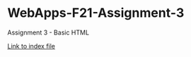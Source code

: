 # WebApps-F21-Assignment-3
Assignment 3 - Basic HTML

<a href=https://44-563-webapps-f21.github.io/webapps-f21-assignment-3-Harathikatta>Link to index file</a>

